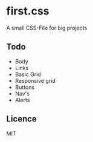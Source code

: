 # first.css
A small CSS-File for big projects

## Todo
* Body
* Links
* Basic Grid
* Responsive grid
* Buttons
* Nav's
* Alerts

## Licence
MIT
